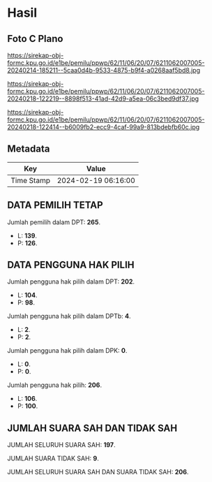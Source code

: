 # Hasil

## Foto C Plano

https://sirekap-obj-formc.kpu.go.id/e1be/pemilu/ppwp/62/11/06/20/07/6211062007005-20240214-185211--5caa0d4b-9533-4875-b9f4-a0268aaf5bd8.jpg

https://sirekap-obj-formc.kpu.go.id/e1be/pemilu/ppwp/62/11/06/20/07/6211062007005-20240218-122219--8898f513-41ad-42d9-a5ea-06c3bed9df37.jpg

https://sirekap-obj-formc.kpu.go.id/e1be/pemilu/ppwp/62/11/06/20/07/6211062007005-20240218-122414--b6009fb2-ecc9-4caf-99a9-813bdebfb60c.jpg


## Metadata

| Key        | Value               |
| ---------- | ------------------- |
| Time Stamp | 2024-02-19 06:16:00 |


## DATA PEMILIH TETAP

Jumlah pemilih dalam DPT: **265**.
 * L: **139**.
 * P: **126**.

## DATA PENGGUNA HAK PILIH

Jumlah pengguna hak pilih dalam DPT: **202**.
 * L: **104**.
 * P: **98**.

Jumlah pengguna hak pilih dalam DPTb: **4**.
 * L: **2**.
 * P: **2**.

Jumlah pengguna hak pilih dalam DPK: **0**.
 * L: **0**.
 * P: **0**.

Jumlah pengguna hak pilih: **206**.
 * L: **106**.
 * P: **100**.

## JUMLAH SUARA SAH DAN TIDAK SAH

JUMLAH SELURUH SUARA SAH: **197**.

JUMLAH SUARA TIDAK SAH: **9**.

JUMLAH SELURUH SUARA SAH DAN SUARA TIDAK SAH: **206**.


